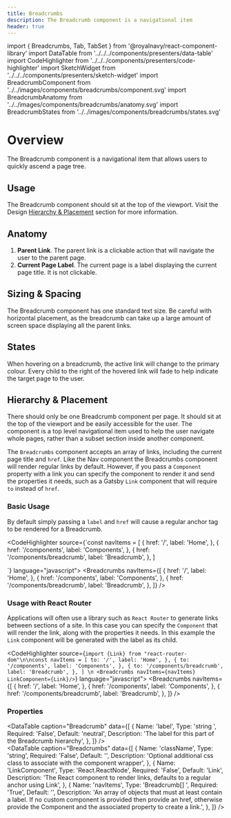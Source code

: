 ```yaml
---
title: Breadcrumbs
description: The Breadcrumb component is a navigational item
header: true
---
```


import { Breadcrumbs, Tab, TabSet } from '@royalnavy/react-component-library'
import DataTable from '../../../components/presenters/data-table'
import CodeHighlighter from '../../../components/presenters/code-highlighter'
import SketchWidget from '../../../components/presenters/sketch-widget'
import BreadcrumbComponent from '../../images/components/breadcrumbs/component.svg'
import BreadcrumbAnatomy from '../../images/components/breadcrumbs/anatomy.svg'
import BreadcrumbStates from '../../images/components/breadcrumbs/states.svg'

# Overview

The Breadcrumb component is a navigational item that allows users to quickly ascend a page tree.

<BreadcrumbComponent />

## Usage
The Breadcrumb component should sit at the top of the viewport. Visit the Design [Hierarchy & Placement](#hierarchy) section for more information.

<TabSet>

<Tab title="Design">

<SketchWidget name="Breadcrumbs" href="/standards-toolkit.sketch" />

## Anatomy
<BreadcrumbAnatomy />

1. **Parent Link**. The parent link is a clickable action that will navigate the user to the parent page.
2. **Current Page Label**. The current page is a label displaying the current page title. It is not clickable.

## Sizing & Spacing
The Breadcrumb component has one standard text size. Be careful with horizontal placement, as the breadcrumb can take up a large amount of screen space displaying all the parent links.

## States
<BreadcrumbStates />

When hovering on a breadcrumb, the active link will change to the primary colour. Every child to the right of the hovered link will fade to help indicate the target page to the user. 

## Hierarchy & Placement
There should only be one Breadcrumb component per page. It should sit at the top of the viewport and be easily accessible for the user. The component is a top level navigational item used to help the user navigate whole pages, rather than a subset section inside another component.

</Tab>


<Tab title="Develop">

The `Breadcrumbs` component accepts an array of links, including the current page title and `href`. Like the Nav component the Breadcrumbs component will render regular links by default. However, if you pass a `Component` property with a link you can specify the component to render it and send the properties it needs, such as a Gatsby `Link` component that will require `to` instead of `href`.

### Basic Usage
By default simply passing a `label` and `href` will cause a regular anchor tag to be rendered for a Breadcrumb.

<CodeHighlighter source={`const navItems = [
  {
    href: '/',
    label: 'Home',
  },
  {
    href: '/components',
    label: 'Components',
  },
  {
    href: '/components/breadcrumb',
    label: 'Breadcrumb',
  },
]

<Breadcrumbs navItems={navItems} />`} language="javascript">
  <Breadcrumbs navItems={[
  {
    href: '/',
    label: 'Home',
  },
  {
    href: '/components',
    label: 'Components',
  },
  {
    href: '/components/breadcrumb',
    label: 'Breadcrumb',
  },
]} />
</CodeHighlighter>

### Usage with React Router
Applications will often use a library such as `React Router` to generate links between sections of a site. In this case you can specify the `Component` that will render the link, along with the properties it needs. In this example the `Link` component will be generated with the label as its child.

<CodeHighlighter source={`import {Link} from "react-router-dom"\n\nconst navItems = [
    to: '/',
    label: 'Home',
  },
  {
    to: '/components',
    label: 'Components',
  },
  {
    to: '/components/breadcrumb',
    label: 'Breadcrumb',
  },
]
\n
<Breadcrumbs navItems={navItems} LinkComponent={Link}/>`} language="javascript">
  <Breadcrumbs navItems={[
  {
    href: '/',
    label: 'Home',
  },
  {
    href: '/components',
    label: 'Components',
  },
  {
    href: '/components/breadcrumb',
    label: 'Breadcrumb',
  },
]} />
</CodeHighlighter>

### Properties
<DataTable caption="Breadcrumb" data={[
  {
    Name: 'label',
    Type: 'string ',
    Required: 'False',
    Default: 'neutral',
    Description: 'The label for this part of the Breadcrumb hierarchy',
  },
]} />
<br />
<DataTable caption="Breadcrumbs" data={[
  {
    Name: 'className',
    Type: 'string',
    Required: 'False',
    Default: '',
    Description: 'Optional additional css class to associate with the component wrapper',
  },
  {
    Name: 'LinkComponent',
    Type: 'React.ReactNode',
    Required: 'False',
    Default: 'Link',
    Description: 'The React component to render links, defaults to a regular anchor using Link',
  },
  {
    Name: 'navItems',
    Type: 'Breadcrumb[] ',
    Required: 'True',
    Default: '',
    Description: 'An array of objects that must at least contain a label. If no custom component is provided then provide an href, otherwise provide the Component and the associated property to create a link.',
  },
]} />

</Tab>
</TabSet>
